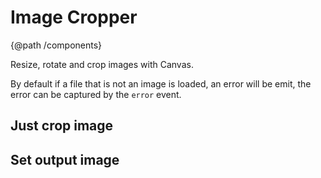 
# Image Cropper
{@path /components}

Resize, rotate and crop images with Canvas.

By default if a file that is not an image is loaded, an error will be emit, the error can be captured by the `error` event.

<demo-view path="docs/components/image-cropper-demo/image-cropper-example-01" viewLabel="Basic">
  <image-cropper-example-01></image-cropper-example-01>
</demo-view>

<h2>Just crop image</h2>
<demo-view path="docs/components/image-cropper-demo/image-cropper-example-02">
  <image-cropper-example-02></image-cropper-example-02>
</demo-view>

<h2>Set output image</h2>
<demo-view path="docs/components/image-cropper-demo/image-cropper-example-03">
  <image-cropper-example-03></image-cropper-example-03>
</demo-view>

